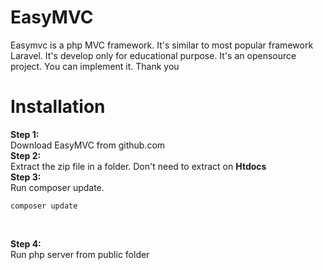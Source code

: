 # EasyMVC
Easymvc is a php MVC framework. It's similar to most popular framework Laravel. It's develop only for educational purpose. It's an opensource project. You can implement it. Thank you

# Installation
<strong>Step 1:</strong><br>
Download EasyMVC from github.com<br>
<strong>Step 2:</strong><br>
Extract the zip file in a folder. Don't need to extract on <strong>Htdocs</strong><br>
<strong>Step 3:</strong><br>
Run composer update.<br>
<pre>
<code>composer update</code>
</pre><br>
<strong>Step 4:</strong><br>
Run php server from public folder<br>
